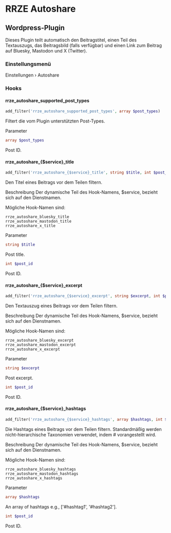 # RRZE Autoshare

## Wordpress-Plugin

Dieses Plugin teilt automatisch den Beitragstitel, einen Teil des Textauszugs, das Beitragsbild (falls verfügbar) und einen Link zum Beitrag auf Bluesky, Mastodon und X (Twitter).

### Einstellungsmenü

Einstellungen › Autoshare

### Hooks

#### rrze_autoshare_supported_post_types

```php
add_filter('rrze_autoshare_supported_post_types', array $post_types)
```

Filtert die vom Plugin unterstützten Post-Types.

Parameter

```php
array $post_types
```

Post ID.

#### rrze_autoshare_{$service}_title

```php
add_filter('rrze_autoshare_{$service}_title', string $title, int $post_id)
```

Den Titel eines Beitrags vor dem Teilen filtern.

Beschreibung
Der dynamische Teil des Hook-Namens, $service, bezieht sich auf den Dienstnamen.

Mögliche Hook-Namen sind:

```text
rrze_autoshare_bluesky_title
rrze_autoshare_mastodon_title
rrze_autoshare_x_title
```

Parameter

```php
string $title
```

Post title.

```php
int $post_id
```

Post ID.

#### rrze_autoshare_{$service}_excerpt

```php
add_filter('rrze_autoshare_{$service}_excerpt', string $excerpt, int $post_id)
```

Den Textauszug eines Beitrags vor dem Teilen filtern.

Beschreibung
Der dynamische Teil des Hook-Namens, $service, bezieht sich auf den Dienstnamen.

Mögliche Hook-Namen sind:

```text
rrze_autoshare_bluesky_excerpt
rrze_autoshare_mastodon_excerpt
rrze_autoshare_x_excerpt
```

Parameter

```php
string $excerpt
```

Post excerpt.

```php
int $post_id
```

Post ID.

#### rrze_autoshare_{$service}_hashtags

```php
add_filter('rrze_autoshare_{$service}_hashtags', array $hashtags, int $post_id)
```

Die Hashtags eines Beitrags vor dem Teilen filtern. Standardmäßig werden nicht-hierarchische Taxonomien verwendet, indem # vorangestellt wird.

Beschreibung
Der dynamische Teil des Hook-Namens, $service, bezieht sich auf den Dienstnamen.

Mögliche Hook-Namen sind:

```text
rrze_autoshare_bluesky_hashtags
rrze_autoshare_mastodon_hashtags
rrze_autoshare_x_hashtags
```

Parameter

```php
array $hashtags
```

An array of hashtags e.g., ['#hashtag1', '#hashtag2'].

```php
int $post_id
```

Post ID.
